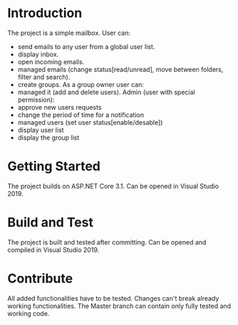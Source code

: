 # Introduction 
The project is a simple mailbox. 
User can:
- send emails to any user from a global user list.
- display inbox.
- open incoming emails.
- managed emails (change status[read/unread], move between folders, filter and search).
- create groups. 
As a group owner user can:
- managed it (add and delete users).
Admin (user with special permission):
- approve new users requests
- change the period of time for a notification
- managed users (set user status[enable/desable])
- display user list
- display the group list

# Getting Started
The project builds on ASP.NET Core 3.1. Can be opened in Visual Studio 2019.

# Build and Test
The project is built and tested after committing.  Can be opened and compiled in Visual Studio 2019.

# Contribute
All added functionalities have to be tested. Changes can't break already working functionalities. The Master branch can contain only fully tested and working code.